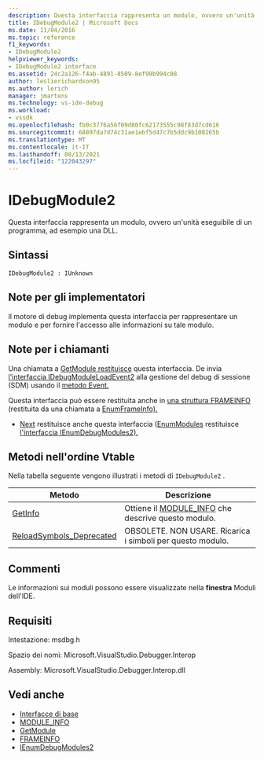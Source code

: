 ```yaml
---
description: Questa interfaccia rappresenta un modulo, ovvero un'unità eseguibile di un programma, ad esempio una DLL.
title: IDebugModule2 | Microsoft Docs
ms.date: 11/04/2016
ms.topic: reference
f1_keywords:
- IDebugModule2
helpviewer_keywords:
- IDebugModule2 interface
ms.assetid: 24c2a126-f4ab-4891-8509-8ef99b994c08
author: leslierichardson95
ms.author: lerich
manager: jmartens
ms.technology: vs-ide-debug
ms.workload:
- vssdk
ms.openlocfilehash: fb0c3776a56f09d80fc62173555c98f83d7cd616
ms.sourcegitcommit: 68897da7d74c31ae1ebf5d47c7b5ddc9b108265b
ms.translationtype: MT
ms.contentlocale: it-IT
ms.lasthandoff: 08/13/2021
ms.locfileid: "122043297"
---
```

# <a name="idebugmodule2"></a>IDebugModule2
Questa interfaccia rappresenta un modulo, ovvero un'unità eseguibile di un programma, ad esempio una DLL.

## <a name="syntax"></a>Sintassi

```
IDebugModule2 : IUnknown
```

## <a name="notes-for-implementers"></a>Note per gli implementatori
 Il motore di debug implementa questa interfaccia per rappresentare un modulo e per fornire l'accesso alle informazioni su tale modulo.

## <a name="notes-for-callers"></a>Note per i chiamanti
 Una chiamata a [GetModule restituisce](../../../extensibility/debugger/reference/idebugmoduleloadevent2-getmodule.md) questa interfaccia. De invia [l'interfaccia IDebugModuleLoadEvent2](../../../extensibility/debugger/reference/idebugmoduleloadevent2.md) alla gestione del debug di sessione (SDM) usando il [metodo Event.](../../../extensibility/debugger/reference/idebugeventcallback2-event.md)

 Questa interfaccia può essere restituita anche in [una struttura FRAMEINFO](../../../extensibility/debugger/reference/frameinfo.md) (restituita da una chiamata a [EnumFrameInfo).](../../../extensibility/debugger/reference/idebugthread2-enumframeinfo.md)

- [Next](../../../extensibility/debugger/reference/ienumdebugmodules2-next.md) restituisce anche questa interfaccia ([EnumModules](../../../extensibility/debugger/reference/idebugprogram2-enummodules.md) restituisce [l'interfaccia IEnumDebugModules2).](../../../extensibility/debugger/reference/ienumdebugmodules2.md)

## <a name="methods-in-vtable-order"></a>Metodi nell'ordine Vtable
 Nella tabella seguente vengono illustrati i metodi di `IDebugModule2` .

|Metodo|Descrizione|
|------------|-----------------|
|[GetInfo](../../../extensibility/debugger/reference/idebugmodule2-getinfo.md)|Ottiene il [MODULE_INFO](../../../extensibility/debugger/reference/module-info.md) che descrive questo modulo.|
|[ReloadSymbols_Deprecated](../../../extensibility/debugger/reference/idebugmodule2-reloadsymbols-deprecated.md)|OBSOLETE. NON USARE. Ricarica i simboli per questo modulo.|

## <a name="remarks"></a>Commenti
 Le informazioni sui moduli possono essere visualizzate nella **finestra** Moduli dell'IDE.

## <a name="requirements"></a>Requisiti
 Intestazione: msdbg.h

 Spazio dei nomi: Microsoft.VisualStudio.Debugger.Interop

 Assembly: Microsoft.VisualStudio.Debugger.Interop.dll

## <a name="see-also"></a>Vedi anche
- [Interfacce di base](../../../extensibility/debugger/reference/core-interfaces.md)
- [MODULE_INFO](../../../extensibility/debugger/reference/module-info.md)
- [GetModule](../../../extensibility/debugger/reference/idebugmoduleloadevent2-getmodule.md)
- [FRAMEINFO](../../../extensibility/debugger/reference/frameinfo.md)
- [IEnumDebugModules2](../../../extensibility/debugger/reference/ienumdebugmodules2.md)

